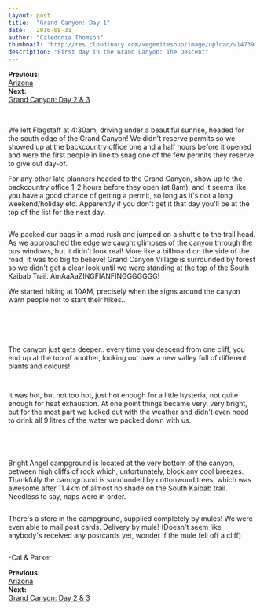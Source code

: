 ```yaml
---
layout: post
title:  "Grand Canyon: Day 1"
date:   2016-08-31
author: "Caledonia Thomson"
thumbnail: "http://res.cloudinary.com/vegemitesoup/image/upload/v1473912580/grand_canyon_day_1/2-3.jpg"
description: "First day in the Grand Canyon: The Descent"
---
```


<div class="previous-post"><b>Previous: </b><a href= "{{ site.baseurl }}/2016/08/30/arizona.html"><div class="post-chain-link">Arizona</div></a></div>
<div class="next-post"><b>Next: </b><a href="{{ site.baseurl }}/2016/09/01/grand_canyon_2.html"><div class="post-chain-link">Grand Canyon: Day 2 & 3</div></a></div><br>

<a href="http://res.cloudinary.com/vegemitesoup/image/upload/v1473912580/grand_canyon_day_1/0.jpg"><img class="lazy" data-original="http://res.cloudinary.com/vegemitesoup/image/upload/v1473912580/grand_canyon_day_1/0.jpg" /></a>

<div class="row vertical-align">
	<div class="col-sm-6 col-xs-12">
		<a href="http://res.cloudinary.com/vegemitesoup/image/upload/v1473912580/grand_canyon_day_1/1.jpg"><img class="lazy" data-original="http://res.cloudinary.com/vegemitesoup/image/upload/v1473912580/grand_canyon_day_1/1.jpg" /></a> 
	</div>
	<div class="col-sm-6 col-xs-12">
		We left Flagstaff at 4:30am, driving under a beautiful sunrise, headed for the south edge of the Grand Canyon! We didn't reserve permits so we showed up at the backcountry office one and a half hours before it opened and were the first people in line to snag one of the few permits they reserve to give out day-of.
	</div>
</div>

<!--excerpt-->

For any other late planners headed to the Grand Canyon, show up to the backcountry office 1-2 hours before they open (at 8am), and it seems like you have a good chance of getting a permit, so long as it's not a long weekend/holiday etc. Apparently if you don't get it that day you'll be at the top of the list for the next day.

<a href="http://res.cloudinary.com/vegemitesoup/image/upload/v1473912580/grand_canyon_day_1/2.jpg"><img class="lazy" data-original="http://res.cloudinary.com/vegemitesoup/image/upload/v1473912580/grand_canyon_day_1/2.jpg" /></a>

We packed our bags in a mad rush and jumped on a shuttle to the trail head. As we approached the edge we caught glimpses of the canyon through the bus windows, but it didn't look real! More like a billboard on the side of the road, it was too big to believe! Grand Canyon Village is surrounded by forest so we didn't get a clear look until we were standing at the top of the South Kaibab Trail. AmAaAaZINGFIANFINGGGGGGG!

We started hiking at 10AM, precisely when the signs around the canyon warn people not to start their hikes..

<div class="row vertical-align">
	<div class="col-sm-7 col-xs-12">
		<a href="http://res.cloudinary.com/vegemitesoup/image/upload/v1473912580/grand_canyon_day_1/2-1-2.jpg"><img class="lazy" data-original="http://res.cloudinary.com/vegemitesoup/image/upload/v1473912580/grand_canyon_day_1/2-1-2.jpg" /></a> 
	</div>
	<div class="col-sm-5 col-xs-12">
		<a href="http://res.cloudinary.com/vegemitesoup/image/upload/v1473912580/grand_canyon_day_1/2-2.jpg"><img class="lazy" data-original="http://res.cloudinary.com/vegemitesoup/image/upload/v1473912580/grand_canyon_day_1/2-2.jpg" /></a> 
	</div>
</div>

<a href="http://res.cloudinary.com/vegemitesoup/image/upload/v1473912580/grand_canyon_day_1/2-3.jpg"><img class="lazy" data-original="http://res.cloudinary.com/vegemitesoup/image/upload/v1473912580/grand_canyon_day_1/2-3.jpg" /></a> 

<a href="http://res.cloudinary.com/vegemitesoup/image/upload/v1473912580/grand_canyon_day_1/5.jpg"><img class="lazy" data-original="http://res.cloudinary.com/vegemitesoup/image/upload/v1473912580/grand_canyon_day_1/5.jpg" /></a> 

<div class="row vertical-align">
	<div class="col-sm-5 col-xs-12">
		<a href="http://res.cloudinary.com/vegemitesoup/image/upload/v1473912580/grand_canyon_day_1/3.jpg"><img class="lazy" data-original="http://res.cloudinary.com/vegemitesoup/image/upload/v1473912580/grand_canyon_day_1/2-4.jpg" /></a>
	</div>
	<div class="col-sm-7 col-xs-12">
		<a href="http://res.cloudinary.com/vegemitesoup/image/upload/v1473912580/grand_canyon_day_1/6.jpg"><img class="lazy" data-original="http://res.cloudinary.com/vegemitesoup/image/upload/v1473912580/grand_canyon_day_1/6.jpg" /></a>
	</div>
</div>

<a href="http://res.cloudinary.com/vegemitesoup/image/upload/v1473912580/grand_canyon_day_1/7.jpg"><img class="lazy" data-original="http://res.cloudinary.com/vegemitesoup/image/upload/v1473912580/grand_canyon_day_1/7.jpg" /></a> 

<div class="row vertical-align">
	<div class="col-xs-6 col-sm-6">
			The canyon just gets deeper.. every time you descend from one cliff, you end up at the top of another, looking out over a new valley full of different plants and colours!
	</div>
	<div class="col-xs-6 col-sm-6">
		<a href="http://res.cloudinary.com/vegemitesoup/image/upload/v1473912580/grand_canyon_day_1/8.jpg"><img class="lazy" data-original="http://res.cloudinary.com/vegemitesoup/image/upload/v1473912580/grand_canyon_day_1/8.jpg" /></a> 
	</div>
</div>

<a href="http://res.cloudinary.com/vegemitesoup/image/upload/v1473912580/grand_canyon_day_1/10.jpg"><img class="lazy" data-original="http://res.cloudinary.com/vegemitesoup/image/upload/v1473912580/grand_canyon_day_1/10.jpg" /></a>

<a href="http://res.cloudinary.com/vegemitesoup/image/upload/v1473912580/grand_canyon_day_1/9.jpg"><img class="lazy" data-original="http://res.cloudinary.com/vegemitesoup/image/upload/v1473912580/grand_canyon_day_1/9.jpg" /></a>

<div class="row vertical-align">
	<div class="col-xs-6 col-sm-6">
		<a href="http://res.cloudinary.com/vegemitesoup/image/upload/v1473912580/grand_canyon_day_1/10-1.jpg"><img class="lazy" data-original="http://res.cloudinary.com/vegemitesoup/image/upload/v1473912580/grand_canyon_day_1/10-1.jpg" /></a>
	</div>
	<div class="col-xs-6 col-sm-6">
		It was hot, but not too hot, just hot enough for a little hysteria, not quite enough for heat exhaustion. At one point things became very, very bright, but for the most part we lucked out with the weather and didn't even need to drink all 9 litres of the water we packed down with us.
	</div>
</div>

<a href="http://res.cloudinary.com/vegemitesoup/image/upload/v1473912580/grand_canyon_day_1/11.jpg"><img class="lazy" data-original="http://res.cloudinary.com/vegemitesoup/image/upload/v1473912580/grand_canyon_day_1/11.jpg" /></a>

<a href="http://res.cloudinary.com/vegemitesoup/image/upload/v1473912580/grand_canyon_day_1/12.jpg"><img class="lazy" data-original="http://res.cloudinary.com/vegemitesoup/image/upload/v1473912580/grand_canyon_day_1/12.jpg" /></a>

<div class="row vertical-align">
	<div class="col-xs-6 col-sm-6">
		<a href="http://res.cloudinary.com/vegemitesoup/image/upload/v1473912580/grand_canyon_day_1/13.jpg"><img class="lazy" data-original="http://res.cloudinary.com/vegemitesoup/image/upload/v1473912580/grand_canyon_day_1/13.jpg" /></a>
	</div>
	<div class="col-xs-6 col-sm-6">
		<a href="http://res.cloudinary.com/vegemitesoup/image/upload/v1473912580/grand_canyon_day_1/14.jpg"><img class="lazy" data-original="http://res.cloudinary.com/vegemitesoup/image/upload/v1473912580/grand_canyon_day_1/14.jpg" /></a>
	</div>
</div>

<a href="http://res.cloudinary.com/vegemitesoup/image/upload/v1473912580/grand_canyon_day_1/16.jpg"><img class="lazy" data-original="http://res.cloudinary.com/vegemitesoup/image/upload/v1473912580/grand_canyon_day_1/16.jpg" /></a>

<div class="row vertical-align">
	<div class="col-xs-6 col-sm-6">
		Bright Angel campground is located at the very bottom of the canyon, between high cliffs of rock which, unfortunately, block any cool breezes. Thankfully the campground is surrounded by cottonwood trees, which was awesome after 11.4km of almost no shade on the South Kaibab trail. Needless to say, naps were in order.
	</div>
	<div class="col-xs-6 col-sm-6">
		<a href="http://res.cloudinary.com/vegemitesoup/image/upload/v1473912580/grand_canyon_day_1/17.jpg"><img class="lazy" data-original="http://res.cloudinary.com/vegemitesoup/image/upload/v1473912580/grand_canyon_day_1/17.jpg" /></a>
	</div>
</div>

<a href="http://res.cloudinary.com/vegemitesoup/image/upload/v1473912580/grand_canyon_day_1/18.jpg"><img class="lazy" data-original="http://res.cloudinary.com/vegemitesoup/image/upload/v1473912580/grand_canyon_day_1/18.jpg" /></a>

<div class="row vertical-align">
	<div class="col-xs-6 col-sm-6">
		<a href="http://res.cloudinary.com/vegemitesoup/image/upload/v1473912580/grand_canyon_day_1/19.jpg"><img class="lazy" data-original="http://res.cloudinary.com/vegemitesoup/image/upload/v1473912580/grand_canyon_day_1/19.jpg" /></a>	</div>
	<div class="col-xs-6 col-sm-6">
		<a href="http://res.cloudinary.com/vegemitesoup/image/upload/v1473912580/grand_canyon_day_1/20.jpg"><img class="lazy" data-original="http://res.cloudinary.com/vegemitesoup/image/upload/v1473912580/grand_canyon_day_1/20.jpg" /></a>
	</div>
</div>

<div class="row vertical-align">
	<div class="col-xs-6 col-sm-6">
		<a href="http://res.cloudinary.com/vegemitesoup/image/upload/v1473912580/grand_canyon_day_1/21.jpg"><img class="lazy" data-original="http://res.cloudinary.com/vegemitesoup/image/upload/v1473912580/grand_canyon_day_1/21.jpg" /></a>	</div>
	<div class="col-xs-6 col-sm-6">
		There's a store in the campground, supplied completely by mules! We were even able to mail post cards. Delivery by mule! (Doesn't seem like anybody's received any postcards yet, wonder if the mule fell off a cliff)
	</div>
</div>

<a href="http://res.cloudinary.com/vegemitesoup/image/upload/v1473912580/grand_canyon_day_1/23.jpg"><img class="lazy" data-original="http://res.cloudinary.com/vegemitesoup/image/upload/v1473912580/grand_canyon_day_1/23.jpg" /></a>

-Cal & Parker

<div class="previous-post"><b>Previous: </b><a href= "{{ site.baseurl }}/2016/08/30/arizona.html"><div class="post-chain-link">Arizona</div></a></div>
<div class="next-post"><b>Next: </b><a href="{{ site.baseurl }}/2016/09/01/grand_canyon_2.html"><div class="post-chain-link">Grand Canyon: Day 2 & 3</div></a></div>
<br>
